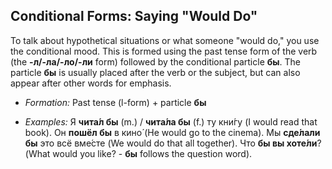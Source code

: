 ## Conditional Forms: Saying "Would Do"

To talk about hypothetical situations or what someone "would do," you use the conditional mood. This is formed using the past tense form of the verb (the **-л/-ла/-ло/-ли** form) followed by the conditional particle **бы**. The particle **бы** is usually placed after the verb or the subject, but can also appear after other words for emphasis.

* *Formation:* Past tense (l-form) + particle **бы**

* *Examples:* Я **чита́л бы** (m.) / **чита́ла бы** (f.) ту кни́гу (I would read that book). Он **пошёл бы** в кино́ (He would go to the cinema). Мы **сде́лали бы** это всё вме́сте (We would do that all together). Что **бы вы хоте́ли**? (What would you like? - **бы** follows the question word).